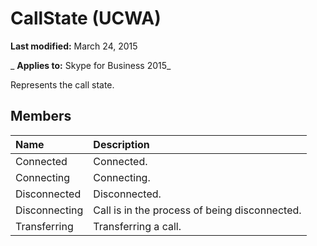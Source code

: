 
# CallState (UCWA)

 **Last modified:** March 24, 2015

 _ **Applies to:** Skype for Business 2015_

Represents the call state.


## Members





|**Name**|**Description**|
|:-----|:-----|
|Connected|Connected.|
|Connecting|Connecting.|
|Disconnected|Disconnected.|
|Disconnecting|Call is in the process of being disconnected.|
|Transferring|Transferring a call.|
